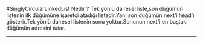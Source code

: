 ﻿#SinglyCircularLinkedList Nedir ? 
Tek yönlü dairesel liste,son düğümün listenin ilk düğümüne işaretçi atadığı listedir.Yani son düğümün next'i head'ı gösterir.Tek yönlü dairesel listenin sonu yoktur.Sonunun next'i en baştaki düğümün adresini tutar.

-----------------------------------------------------------------------------------------------------------------
